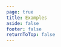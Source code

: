 ```yaml
---
page: true
title: Examples
aside: false
footer: false
returnToTop: false
---
```


<script>
import { defineAsyncComponent } from 'vue'
import ReplLoading from '/@theme/components/ReplLoading.vue'

export default {
  components: {
    ExampleRepl: defineAsyncComponent({
      loader: () => import('./ExampleRepl.vue'),
      loadingComponent: ReplLoading
    })
  }
}
</script>

<ClientOnly>
  <ExampleRepl />
</ClientOnly>
